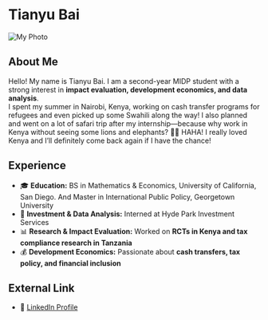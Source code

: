 # Tianyu Bai

![My Photo](Profile.JPG)


## About Me  
Hello! My name is Tianyu Bai. I am a second-year MIDP student with a strong interest in **impact evaluation, development economics, and data analysis**.  
I spent my summer in Nairobi, Kenya, working on cash transfer programs for refugees and even picked up some Swahili along the way! I also planned and went on a lot of safari trip after my internship—because why work in Kenya without seeing some lions and elephants? 🦁🐘 HAHA! I really loved Kenya and I’ll definitely come back again if I have the chance!
## Experience
- 🎓 **Education:** BS in Mathematics & Economics, University of California, San Diego. And Master in International Public Policy, Georgetown University
- 🏦 **Investment & Data Analysis:** Interned at Hyde Park Investment Services 
- 📊 **Research & Impact Evaluation:** Worked on **RCTs in Kenya and tax compliance research in Tanzania**  
- 💰 **Development Economics:** Passionate about **cash transfers, tax policy, and financial inclusion**

## External Link
- 🔗 [LinkedIn Profile](https://www.linkedin.com/in/your-profile)





